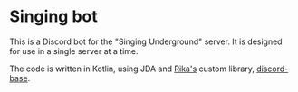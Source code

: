 # Singing bot

This is a Discord bot for the "Singing Underground" server.
It is designed for use in a single server at a time.

The code is written in Kotlin, using JDA and [Rika's](https://github.com/ichi-rika) custom library, [discord-base](https://github.com/ichi-rika/discord-base).

